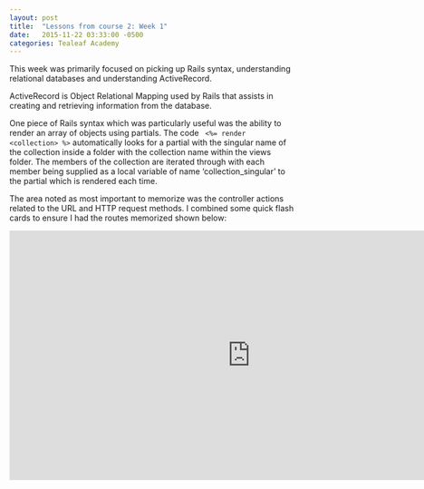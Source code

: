 ```yaml
---
layout: post
title:  "Lessons from course 2: Week 1"
date:   2015-11-22 03:33:00 -0500
categories: Tealeaf Academy
---
```


This week was primarily focused on picking up Rails syntax, understanding relational databases and understanding ActiveRecord.

ActiveRecord is Object Relational Mapping used by Rails that assists in creating and retrieving information from the database.

One piece of Rails syntax which was particularly useful was the ability to render an array of objects using partials. The code ` <%= render <collection> %>` automatically looks for a partial with the singular name of the collection inside a folder with the collection name within the views folder. The members of the collection are iterated through with each member being supplied as a local variable of name ‘collection_singular’ to the partial which is rendered each time.

The area noted as most important to memorize was the controller actions related to the URL and HTTP request methods. I combined some quick flash cards to ensure I had the routes memorized shown below:
<iframe class="studyStackFlashcardIframe" src="https://www.studystack.com/inewflashcard-2065996" width="850" height="440" frameborder="0" scrolling="no" style="overflow:hidden"></iframe>